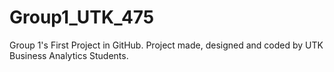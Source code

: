 # Group1_UTK_475
Group 1's First Project in GitHub. Project made, designed and coded by UTK Business Analytics Students.
